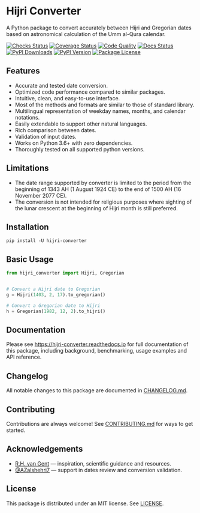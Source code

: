 # Hijri Converter

<!-- start description -->

A Python package to convert accurately between Hijri and Gregorian dates
based on astronomical calculation of the Umm al-Qura calendar.

<!-- end description -->

[![Checks Status](https://img.shields.io/github/workflow/status/dralshehri/hijri-converter/Checks/main?event=push&label=checks)][checks]
[![Coverage Status](https://img.shields.io/badge/coverage-100%25-success)][coverage]
[![Code Quality](https://img.shields.io/codefactor/grade/github/dralshehri/hijri-converter/main?&label=codefactor)][quality]
[![Docs Status](https://img.shields.io/readthedocs/hijri-converter/stable)][docs]
[![PyPI Downloads](https://img.shields.io/pypi/dm/hijri-converter?color=blue)][downloads]
[![PyPI Version](https://img.shields.io/pypi/v/hijri-converter)][version]
[![Package License](https://img.shields.io/github/license/dralshehri/hijri-converter)][license]

[checks]: https://github.com/dralshehri/hijri-converter/actions/workflows/checks.yml
[coverage]: https://github.com/dralshehri/hijri-converter/actions/workflows/checks.yml
[quality]: https://www.codefactor.io/repository/github/dralshehri/hijri-converter/overview/main
[docs]: https://hijri-converter.readthedocs.io
[downloads]: https://pypistats.org/packages/hijri-converter
[version]: https://pypi.python.org/pypi/hijri-converter
[license]: https://github.com/dralshehri/hijri-converter/blob/main/LICENSE

<!-- start summary -->

## Features

- Accurate and tested date conversion.
- Optimized code performance compared to similar packages.
- Intuitive, clean, and easy-to-use interface.
- Most of the methods and formats are similar to those of standard library.
- Multilingual representation of weekday names, months, and calendar notations.
- Easily extendable to support other natural languages.
- Rich comparison between dates.
- Validation of input dates.
- Works on Python 3.6+ with zero dependencies.
- Thoroughly tested on all supported python versions.

## Limitations

- The date range supported by converter is limited to the period from the beginning
  of 1343 AH (1 August 1924 CE) to the end of 1500 AH (16 November 2077 CE).
- The conversion is not intended for religious purposes where sighting of the lunar
  crescent at the beginning of Hijri month is still preferred.

## Installation

```shell
pip install -U hijri-converter
```

## Basic Usage

```python
from hijri_converter import Hijri, Gregorian


# Convert a Hijri date to Gregorian
g = Hijri(1403, 2, 17).to_gregorian()

# Convert a Gregorian date to Hijri
h = Gregorian(1982, 12, 2).to_hijri()
```

<!-- end summary -->

## Documentation

Please see <https://hijri-converter.readthedocs.io> for full documentation of
this package, including background, benchmarking, usage examples and API
reference.

## Changelog

All notable changes to this package are documented in 
[CHANGELOG.md](https://github.com/dralshehri/hijri-converter/blob/main/CHANGELOG.md).

## Contributing

Contributions are always welcome! See [CONTRIBUTING.md](https://github.com/dralshehri/hijri-converter/blob/main/CONTRIBUTING.md)
for ways to get started.

<!-- start footer -->

## Acknowledgements

* [R.H. van Gent](http://www.staff.science.uu.nl/~gent0113) &mdash; inspiration, scientific guidance and resources.
* [@AZalshehri7](https://github.com/AZalshehri7) &mdash; support in dates review and conversion validation.

## License

This package is distributed under an MIT license.
See [LICENSE](https://github.com/dralshehri/hijri-converter/blob/main/LICENSE).

<!-- end footer -->
